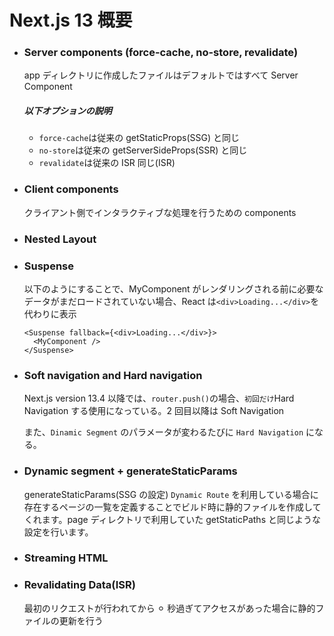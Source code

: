 # Next.js 13 概要

- ### Server components (force-cache, no-store, revalidate)
  app ディレクトリに作成したファイルはデフォルトではすべて Server Component
  ##### 以下オプションの説明
  - `force-cache`は従来の getStaticProps(SSG) と同じ
  - `no-store`は従来の getServerSideProps(SSR) と同じ
  - `revalidate`は従来の ISR 同じ(ISR)
- ### Client components
  クライアント側でインタラクティブな処理を行うための components
- ### Nested Layout

- ### Suspense

  以下のようにすることで、MyComponent がレンダリングされる前に必要なデータがまだロードされていない場合、React は`<div>Loading...</div>`を代わりに表示

  ```tsx
  <Suspense fallback={<div>Loading...</div>}>
    <MyComponent />
  </Suspense>
  ```

- ### Soft navigation and Hard navigation

  Next.js version 13.4 以降では、`router.push()`の場合、`初回だけ`Hard Navigation する使用になっている。2 回目以降は Soft Navigation

  また、`Dinamic Segment` のパラメータが変わるたびに `Hard Navigation` になる。

- ### Dynamic segment + generateStaticParams

  generateStaticParams(SSG の設定)
  `Dynamic Route` を利用している場合に存在するページの一覧を定義することでビルド時に静的ファイルを作成してくれます。page ディレクトリで利用していた getStaticPaths と同じような設定を行います。

- ### Streaming HTML

- ### Revalidating Data(ISR)
  最初のリクエストが行われてから ⚪︎ 秒過ぎてアクセスがあった場合に静的ファイルの更新を行う
